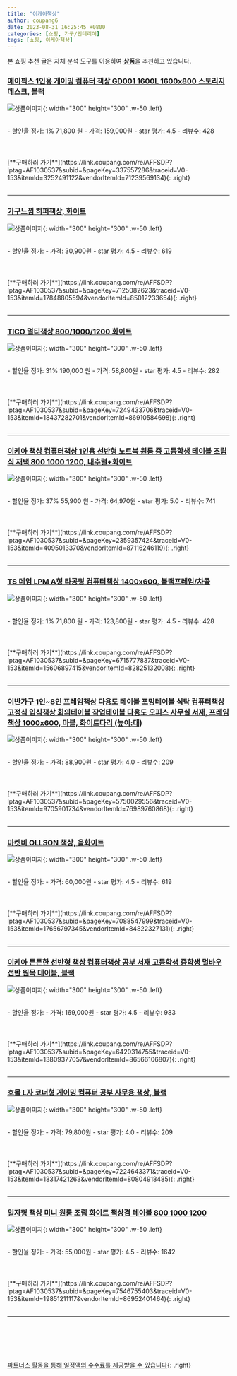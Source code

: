 ```yaml
---
title: "이케아책상"
author: coupang6
date: 2023-08-31 16:25:45 +0800
categories: [쇼핑, 가구/인테리어]
tags: [쇼핑, 이케아책상]
---
```


본 쇼핑 추천 글은 자체 분석 도구를 이용하여 [**상품**](https://link.coupang.com/a/bao1ui)을 추천하고 있습니다.

### [에이픽스 1인용 게이밍 컴퓨터 책상 GD001 1600L 1600x800 스토리지 데스크, 블랙](https://link.coupang.com/re/AFFSDP?lptag=AF1030537&subid=&pageKey=337557286&traceid=V0-153&itemId=3252491122&vendorItemId=71239569134)

![상품이미지](https://thumbnail9.coupangcdn.com/thumbnails/remote/230x230ex/image/vendor_inventory/28ba/91bfe09e76265a7db190e6c106dbc14770efd0e42b5b56369d8a0d92ba76.jpg){: width="300" height="300" .w-50 .left}


<br>
- 할인율 정가: 1%  71,800   원
- 가격: 159,000원
- star 평가: 4.5
- 리뷰수: 428
<br>
<br>
<br>
<br>
[**구매하러 가기**](https://link.coupang.com/re/AFFSDP?lptag=AF1030537&subid=&pageKey=337557286&traceid=V0-153&itemId=3252491122&vendorItemId=71239569134){: .right}
<br>
<br>

---

### [가구느낌 히퍼책상, 화이트](https://link.coupang.com/re/AFFSDP?lptag=AF1030537&subid=&pageKey=7125082623&traceid=V0-153&itemId=17848805594&vendorItemId=85012233654)

![상품이미지](https://thumbnail8.coupangcdn.com/thumbnails/remote/230x230ex/image/rs_quotation_api/khegvdjc/f978501f2cc44113b28d1cedf16a6443.jpg){: width="300" height="300" .w-50 .left}


<br>
- 할인율 정가: 
- 가격: 30,900원
- star 평가: 4.5
- 리뷰수: 619
<br>
<br>
<br>
<br>
[**구매하러 가기**](https://link.coupang.com/re/AFFSDP?lptag=AF1030537&subid=&pageKey=7125082623&traceid=V0-153&itemId=17848805594&vendorItemId=85012233654){: .right}
<br>
<br>

---

### [TICO 멀티책상 800/1000/1200 화이트](https://link.coupang.com/re/AFFSDP?lptag=AF1030537&subid=&pageKey=7249433706&traceid=V0-153&itemId=18437282701&vendorItemId=86910584698)

![상품이미지](https://thumbnail8.coupangcdn.com/thumbnails/remote/230x230ex/image/vendor_inventory/e9c9/87aac50c99027999c8ba049fa38e1881dda92ac45e8692cb20b315a53ddb.jpg){: width="300" height="300" .w-50 .left}


<br>
- 할인율 정가: 31%  190,000   원
- 가격: 58,800원
- star 평가: 4.5
- 리뷰수: 282
<br>
<br>
<br>
<br>
[**구매하러 가기**](https://link.coupang.com/re/AFFSDP?lptag=AF1030537&subid=&pageKey=7249433706&traceid=V0-153&itemId=18437282701&vendorItemId=86910584698){: .right}
<br>
<br>

---

### [이케아 책상 컴퓨터책상 1인용 선반형 노트북 원룸 중 고등학생 테이블 조립식 재택 800 1000 1200, 내추럴+화이트](https://link.coupang.com/re/AFFSDP?lptag=AF1030537&subid=&pageKey=2359357424&traceid=V0-153&itemId=4095013370&vendorItemId=87116246119)

![상품이미지](https://thumbnail7.coupangcdn.com/thumbnails/remote/230x230ex/image/vendor_inventory/c8cb/18381528de3352e790230ad56b642a96552ae639419d809d23b75ceee667.jpg){: width="300" height="300" .w-50 .left}


<br>
- 할인율 정가: 37%  55,900   원
- 가격: 64,970원
- star 평가: 5.0
- 리뷰수: 741
<br>
<br>
<br>
<br>
[**구매하러 가기**](https://link.coupang.com/re/AFFSDP?lptag=AF1030537&subid=&pageKey=2359357424&traceid=V0-153&itemId=4095013370&vendorItemId=87116246119){: .right}
<br>
<br>

---

### [TS 데임 LPM A형 타공형 컴퓨터책상 1400x600, 블랙프레임/차콜](https://link.coupang.com/re/AFFSDP?lptag=AF1030537&subid=&pageKey=6715777837&traceid=V0-153&itemId=15606897415&vendorItemId=82825132008)

![상품이미지](https://thumbnail10.coupangcdn.com/thumbnails/remote/230x230ex/image/vendor_inventory/dbdd/ffe1097ffc83f2cff7653526fe9d2511c15993af5cec2eb148475c99ddfc.jpg){: width="300" height="300" .w-50 .left}


<br>
- 할인율 정가: 1%  71,800   원
- 가격: 123,800원
- star 평가: 4.5
- 리뷰수: 428
<br>
<br>
<br>
<br>
[**구매하러 가기**](https://link.coupang.com/re/AFFSDP?lptag=AF1030537&subid=&pageKey=6715777837&traceid=V0-153&itemId=15606897415&vendorItemId=82825132008){: .right}
<br>
<br>

---

### [이반가구 1인~8인 프레임책상 다용도 테이블 포밍테이블 식탁 컴퓨터책상 고정식 입식책상 회의테이블 작업테이블 다용도 오피스 사무실 서재, 프레임책상 1000x600, 마블, 화이트다리 (높이:대)](https://link.coupang.com/re/AFFSDP?lptag=AF1030537&subid=&pageKey=5750029556&traceid=V0-153&itemId=9705901734&vendorItemId=76989760868)

![상품이미지](https://thumbnail7.coupangcdn.com/thumbnails/remote/230x230ex/image/vendor_inventory/8712/e226b0437f3a68a332d35d88b7e0464440ed5f1c8c6ac43df72652d7429d.jpg){: width="300" height="300" .w-50 .left}


<br>
- 할인율 정가: 
- 가격: 88,900원
- star 평가: 4.0
- 리뷰수: 209
<br>
<br>
<br>
<br>
[**구매하러 가기**](https://link.coupang.com/re/AFFSDP?lptag=AF1030537&subid=&pageKey=5750029556&traceid=V0-153&itemId=9705901734&vendorItemId=76989760868){: .right}
<br>
<br>

---

### [마켓비 OLLSON 책상, 올화이트](https://link.coupang.com/re/AFFSDP?lptag=AF1030537&subid=&pageKey=7088547999&traceid=V0-153&itemId=17656797345&vendorItemId=84822327131)

![상품이미지](https://thumbnail7.coupangcdn.com/thumbnails/remote/230x230ex/image/rs_quotation_api/g6hsx09l/d663e9f1e40546c096bb7e6b41c7b1d0.jpg){: width="300" height="300" .w-50 .left}


<br>
- 할인율 정가: 
- 가격: 60,000원
- star 평가: 4.5
- 리뷰수: 619
<br>
<br>
<br>
<br>
[**구매하러 가기**](https://link.coupang.com/re/AFFSDP?lptag=AF1030537&subid=&pageKey=7088547999&traceid=V0-153&itemId=17656797345&vendorItemId=84822327131){: .right}
<br>
<br>

---

### [이케아 튼튼한 선반형 책상 컴퓨터책상 공부 서재 고등학생 중학생 멀바우 선반 원목 테이블, 블랙](https://link.coupang.com/re/AFFSDP?lptag=AF1030537&subid=&pageKey=6420314755&traceid=V0-153&itemId=13809377057&vendorItemId=86566106807)

![상품이미지](https://thumbnail10.coupangcdn.com/thumbnails/remote/230x230ex/image/vendor_inventory/9088/770268e74e0ce3bf4ab21ec1ff3c07734c0023670f32b2162792cfe8d865.jpg){: width="300" height="300" .w-50 .left}


<br>
- 할인율 정가: 
- 가격: 169,000원
- star 평가: 4.5
- 리뷰수: 983
<br>
<br>
<br>
<br>
[**구매하러 가기**](https://link.coupang.com/re/AFFSDP?lptag=AF1030537&subid=&pageKey=6420314755&traceid=V0-153&itemId=13809377057&vendorItemId=86566106807){: .right}
<br>
<br>

---

### [호몰 L자 코너형 게이밍 컴퓨터 공부 사무용 책상, 블랙](https://link.coupang.com/re/AFFSDP?lptag=AF1030537&subid=&pageKey=7224643371&traceid=V0-153&itemId=18317421263&vendorItemId=80804918485)

![상품이미지](https://thumbnail9.coupangcdn.com/thumbnails/remote/230x230ex/image/vendor_inventory/5697/59261525bcdfd717589b717c80f7f36202323b3d01ccbee19ea2ef3d390f.jpeg){: width="300" height="300" .w-50 .left}


<br>
- 할인율 정가: 
- 가격: 79,800원
- star 평가: 4.0
- 리뷰수: 209
<br>
<br>
<br>
<br>
[**구매하러 가기**](https://link.coupang.com/re/AFFSDP?lptag=AF1030537&subid=&pageKey=7224643371&traceid=V0-153&itemId=18317421263&vendorItemId=80804918485){: .right}
<br>
<br>

---

### [일자형 책상 미니 원룸 조립 화이트 책상겸 테이블 800 1000 1200](https://link.coupang.com/re/AFFSDP?lptag=AF1030537&subid=&pageKey=7546755403&traceid=V0-153&itemId=19851211117&vendorItemId=86952401464)

![상품이미지](https://thumbnail8.coupangcdn.com/thumbnails/remote/230x230ex/image/vendor_inventory/f49e/0bd4708141a8f84251598269f802f447cead479bf9e8621db99684ed2526.jpg){: width="300" height="300" .w-50 .left}


<br>
- 할인율 정가: 
- 가격: 55,000원
- star 평가: 4.5
- 리뷰수: 1642
<br>
<br>
<br>
<br>
[**구매하러 가기**](https://link.coupang.com/re/AFFSDP?lptag=AF1030537&subid=&pageKey=7546755403&traceid=V0-153&itemId=19851211117&vendorItemId=86952401464){: .right}
<br>
<br>

---
<br><br><br><br><br> [파트너스 활동을 통해 일정액의 수수료를 제공받을 수 있습니다](https://link.coupang.com/a/bao1ui){: .right}